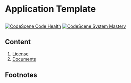 # Application Template
##
[![CodeScene Code Health](https://codescene.io/projects/34029/status-badges/code-health)](https://codescene.io/projects/34029)
[![CodeScene System Mastery](https://codescene.io/projects/34029/status-badges/system-mastery)](https://codescene.io/projects/34029)

## Content
1. [License](License.md)
2. [Documents](docs/readme.md)

## Footnotes